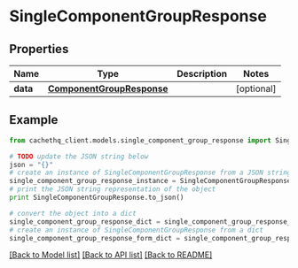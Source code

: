 # SingleComponentGroupResponse


## Properties
Name | Type | Description | Notes
------------ | ------------- | ------------- | -------------
**data** | [**ComponentGroupResponse**](ComponentGroupResponse.md) |  | [optional] 

## Example

```python
from cachethq_client.models.single_component_group_response import SingleComponentGroupResponse

# TODO update the JSON string below
json = "{}"
# create an instance of SingleComponentGroupResponse from a JSON string
single_component_group_response_instance = SingleComponentGroupResponse.from_json(json)
# print the JSON string representation of the object
print SingleComponentGroupResponse.to_json()

# convert the object into a dict
single_component_group_response_dict = single_component_group_response_instance.to_dict()
# create an instance of SingleComponentGroupResponse from a dict
single_component_group_response_form_dict = single_component_group_response.from_dict(single_component_group_response_dict)
```
[[Back to Model list]](../README.md#documentation-for-models) [[Back to API list]](../README.md#documentation-for-api-endpoints) [[Back to README]](../README.md)


